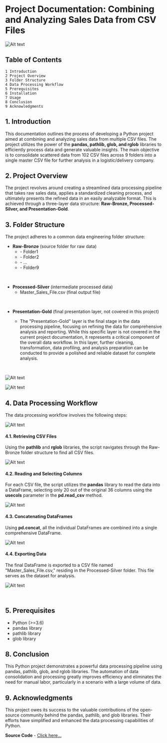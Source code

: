 # Project Documentation: Combining and Analyzing Sales Data from CSV Files

![Alt text](images/combine_csvs.png)
## Table of Contents
    1 Introduction
    2 Project Overview
    3 Folder Structure
    4 Data Processing Workflow
    5 Prerequisites
    6 Installation
    7 Usage
    8 Conclusion
    9 Acknowledgments

## 1. Introduction
This documentation outlines the process of developing a Python project aimed at combining and analyzing sales data from multiple CSV files. The project utilizes the power of the **pandas, pathlib, glob, and rglob** libraries to efficiently process data and generate valuable insights. The main objective is to consolidate scattered data from 102 CSV files across 9 folders into a single master CSV file for further analysis in a logistic/delivery company.

## 2. Project Overview
The project revolves around creating a streamlined data processing pipeline that takes raw sales data, applies a standardized cleaning process, and ultimately presents the refined data in an easily analyzable format. This is achieved through a three-layer data structure: **Raw-Bronze, Processed-Silver, and Presentation-Gold**.

## 3. Folder Structure
The project adheres to a common data engineering folder structure:

-   **Raw-Bronze** (source folder for raw data)
    <ul>
    <li>    - Folder1</li>
    <li>    - Folder2</li>
    <li>    - ...</li>
    <li>    - Folder9</li>
    </ul>

<br>

-   **Processed-Silver** (intermediate processed data)
    -   Master_Sales_File.csv (final output file)
<br>


-   **Presentation-Gold** (final presentation layer, not covered in this project)

    -   The "Presentation-Gold" layer is the final stage in the data processing pipeline, focusing on refining the data for comprehensive analysis and reporting. While this specific layer is not covered in the current project documentation, it represents a critical component of the overall data workflow. In this layer, further cleaning, transformation, data profiling, and analysis preparation can be conducted to provide a polished and reliable dataset for complete analysis.

<br>


![Alt text](images/folder_struct_layers.png)

![Alt text](images/folder_struct.png)


## 4. Data Processing Workflow
The data processing workflow involves the following steps:

![Alt text](code_snippets/libraries.png)

#### 4.1. Retrieving CSV Files
Using the **pathlib** and **rglob** libraries, the script navigates through the Raw-Bronze folder structure to find all CSV files.

![Alt text](code_snippets/rglob.png)

#### 4.2. Reading and Selecting Columns
For each CSV file, the script utilizes the **pandas** library to read the data into a DataFrame, selecting only 20 out of the original 36 columns using the **usecols** parameter in the **pd.read_csv** method.

![Alt text](code_snippets/loop.png)

#### 4.3. Concatenating DataFrames
Using **pd.concat**, all the individual DataFrames are combined into a single comprehensive DataFrame.

![Alt text](code_snippets/concat.png)

#### 4.4. Exporting Data
The final DataFrame is exported to a CSV file named "Master_Sales_File.csv," residing in the Processed-Silver folder. This file serves as the dataset for analysis.

![Alt text](code_snippets/export-csv.png)

<br>

## 5. Prerequisites
-   Python (>=3.6)
-   pandas library
-   pathlib library
-   glob library


## 8. Conclusion
This Python project demonstrates a powerful data processing pipeline using pandas, pathlib, glob, and rglob libraries. The automation of data consolidation and processing greatly improves efficiency and eliminates the need for manual labor, particularly in a scenario with a large volume of data.

## 9. Acknowledgments
This project owes its success to the valuable contributions of the open-source community behind the pandas, pathlib, and glob libraries. Their efforts have simplified and enhanced the data processing capabilities of Python.

**Source Code** - [Click here...](code_snippets/source-code.pdf)